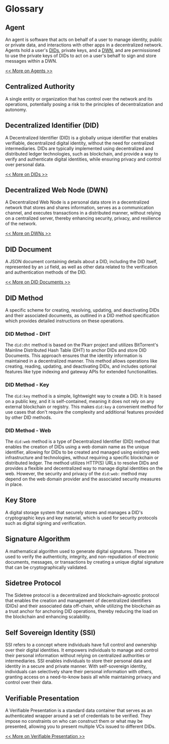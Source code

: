 # Glossary

## Agent

An agent is software that acts on behalf of a user to manage identity, public or private data, and interactions with other apps in a decentralized network. Agents hold a user's [DIDs](#decentralized-identifier-did), private keys, and a [DWN](#decentralized-web-node-dwn), and are permissioned to use the private keys of DIDs to act on a user's behalf to sign and store messages within a DWN.

[<< More on Agents >>](/docs/web5/learn/agents)

## Centralized Authority

A single entity or organization that has control over the network and its operations, potentially posing a risk to the principles of decentralization and autonomy.

## Decentralized Identifier (DID)

A Decentralized Identifier (DID) is a globally unique identifier that enables verifiable, decentralized digital identity, without the need for centralized intermediaries. DIDs are typically implemented using decentralized and distributed ledger technologies, such as blockchain, and provide a way to verify and authenticate digital identities, while ensuring privacy and control over personal data.

[<< More on DIDs >>](/docs/web5/learn/decentralized-identifiers/)

## Decentralized Web Node (DWN)

A Decentralized Web Node is a personal data store in a decentralized network that stores and shares information, serves as a communication channel, and executes transactions in a distributed manner, without relying on a centralized server, thereby enhancing security, privacy, and resilience of the network.

[<< More on DWNs >>](/docs/web5/learn/decentralized-web-nodes)

## DID Document

A JSON document containing details about a DID, including the DID itself, represented by an `id` field, as well as other data related to the verification and authentication methods of the DID.

[<< More on DID Documents >>](/docs/web5/learn/did_document)

## DID Method

A specific scheme for creating, resolving, updating, and deactivating DIDs and their associated documents, as outlined in a DID method specification which provides detailed instructions on these operations.

### DID Method - DHT

The `did:dht` method is based on the Pkarr project and utilizes BitTorrent's Mainline Distributed Hash Table (DHT) to anchor DIDs and store DID Documents. This approach ensures that the identity information is maintained in a decentralized manner. This method  allows operations like creating, reading, updating, and deactivating DIDs, and includes optional features like type indexing and gateway APIs for extended functionalities.

### DID Method - Key

The `did:key` method is a simple, lightweight way to create a DID. It is based on a public key, and it is self-contained, meaning it does not rely on any external blockchain or registry. This makes `did:key` a convenient method for use cases that don't require the complexity and additional features provided by other DID methods.

### DID Method - Web

The `did:web` method is a type of Decentralized Identifier (DID) method that enables the creation of DIDs using a web domain name as the unique identifier, allowing for DIDs to be created and managed using existing web infrastructure and technologies, without requiring a specific blockchain or distributed ledger. The method utilizes HTTP(S) URLs to resolve DIDs and provides a flexible and decentralized way to manage digital identities on the web. However, the security and privacy of the `did:web:` method may depend on the web domain provider and the associated security measures in place.

## Key Store

A digital storage system that securely stores and manages a DID's cryptographic keys and key material, which is used for security protocols such as digital signing and verification.

## Signature Algorithm

A mathematical algorithm used to generate digital signatures. These are used to verify the authenticity, integrity, and non-repudiation of electronic documents, messages, or transactions by creating a unique digital signature that can be cryptographically validated.

## Sidetree Protocol

The Sidetree protocol is a decentralized and blockchain-agnostic protocol that enables the creation and management of decentralized identifiers (DIDs) and their associated data off-chain, while utilizing the blockchain as a trust anchor for anchoring DID operations, thereby reducing the load on the blockchain and enhancing scalability.

## Self Sovereign Identity (SSI)

SSI refers to a concept where individuals have full control and ownership over their digital identities. It empowers individuals to manage and control their personal information without relying on centralized authorities or intermediaries. SSI enables individuals to store their personal data and identity in a secure and private manner. With self-sovereign identity, individuals can selectively share their personal information with others, granting access on a need-to-know basis all while maintaining privacy and control over their data.

## Verifiable Presentation

A Verifiable Presentation is a standard data container that serves as an authenticated wrapper around a set of credentials to be verified. They impose no constraints on who can construct them or what may be presented, allowing you to present multiple VCs issued to different DIDs.

[<< More on Verifiable Presentation >>](/docs/web5/build/verifiable-credentials/presentation-exchange/#verifiable-presentation)
